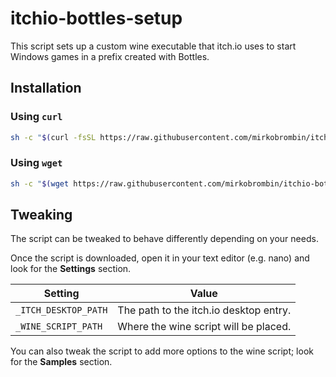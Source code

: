 # itchio-bottles-setup
This script sets up a custom wine executable that itch.io uses to start Windows 
games in a prefix created with Bottles.

## Installation
### Using `curl`
```bash
sh -c "$(curl -fsSL https://raw.githubusercontent.com/mirkobrombin/itchio-bottles-setup/main/itchio-bottles-setup)"
```

### Using `wget`
```bash
sh -c "$(wget https://raw.githubusercontent.com/mirkobrombin/itchio-bottles-setup/main/itchio-bottles-setup -O -)"
```

## Tweaking
The script can be tweaked to behave differently depending on your needs.

Once the script is downloaded, open it in your text editor (e.g. nano) and
look for the **Settings** section.

| **Setting** | **Value** |
| ------------ | --------- |
| `_ITCH_DESKTOP_PATH` | The path to the itch.io desktop entry. |
| `_WINE_SCRIPT_PATH` | Where the wine script will be placed. |

You can also tweak the script to add more options to the wine script; look
for the **Samples** section.
